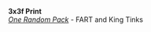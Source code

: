 **3x3f Print**  
*[One Random Pack](http://swololol.com/rd?f=Brick_1RandomPack)* - FART and King Tinks